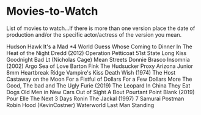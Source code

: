 # Movies-to-Watch
List of movies to watch...If there is more than one version place the date of production and/or the specific actor/actress of the version you mean.



Hudson Hawk
It's a Mad *4 World
Guess Whose Coming to Dinner
In The Heat of the Night
Dredd (2012)
Operation Petticoat
51st State
Long Kiss Goodnight
Bad Lt (Nicholas Cage)
Mean Streets
Donnie Brasco
Insomnia (2002)
Argo
Sea of Love
Barton Fink
The Hudsucker Proxy
Arizona Junior
8mm
Heartbreak Ridge
Vampire's Kiss
Death Wish (1974)
The Host
Castaway on the Moon
For a Fistful of Dollars
For a Few Dollars More
The Good, The bad and The Ugly
Furie (2019)
The Leopard
In China They Eat Dogs
Old Men in New Cars
Out of Sight
A Bout Pourtant
Point Blank (2019)
Pour Elle
The Next 3 Days
Ronin
The Jackal (1997)
7 Samurai
Postman
Robin Hood (KevinCostner)
Waterworld
Last Man Standing
